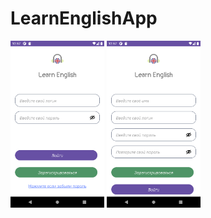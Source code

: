 # LearnEnglishApp

<img src="https://github.com/andrespin/LearnEnglishApp/blob/main/RegForm_1.png" alt="Your image title" width="150"/>
<img src="https://github.com/andrespin/LearnEnglishApp/blob/main/RegForm_2.png" alt="Your image title" width="150"/>
